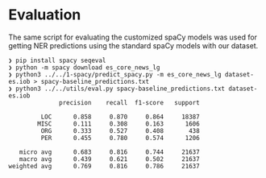 # Evaluation

The same script for evaluating the customized spaCy models was used for getting NER predictions using the standard spaCy models with our dataset.

```
❯ pip install spacy seqeval
❯ python -m spacy download es_core_news_lg
❯ python3 ../../1-spacy/predict_spacy.py -m es_core_news_lg dataset-es.iob > spacy-baseline_predictions.txt
❯ python3 ../../utils/eval.py spacy-baseline_predictions.txt dataset-es.iob
              precision    recall  f1-score   support

         LOC      0.858     0.870     0.864     18387
        MISC      0.111     0.308     0.163      1606
         ORG      0.333     0.527     0.408       438
         PER      0.455     0.780     0.574      1206

   micro avg      0.683     0.816     0.744     21637
   macro avg      0.439     0.621     0.502     21637
weighted avg      0.769     0.816     0.786     21637
```
